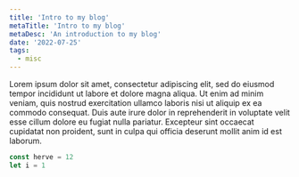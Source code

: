 ```yaml
---
title: 'Intro to my blog'
metaTitle: 'Intro to my blog'
metaDesc: 'An introduction to my blog'
date: '2022-07-25'
tags:
  - misc
---
```


Lorem ipsum dolor sit amet, consectetur adipiscing elit, sed do eiusmod tempor 
incididunt ut labore et dolore magna aliqua. Ut enim ad minim veniam, quis 
nostrud exercitation ullamco laboris nisi ut aliquip ex ea commodo consequat. 
Duis aute irure dolor in reprehenderit in voluptate velit esse cillum dolore 
eu fugiat nulla pariatur. Excepteur sint occaecat cupidatat non proident, sunt 
in culpa qui officia deserunt mollit anim id est laborum.
```javascript
const herve = 12
let i = 1
```
